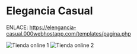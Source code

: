 # Elegancia Casual
ENLACE: https://elengancia-casual.000webhostapp.com/templates/pagina.php 

![Tienda online 1](https://github.com/Anconita/Proyectos/assets/99112245/2b90fbce-0b9f-4542-90da-65a7c1e834bd)
![Tienda online 2](https://github.com/Anconita/Proyectos/assets/99112245/bea41ce7-5936-4009-a644-a0ca78d7b2e5)
